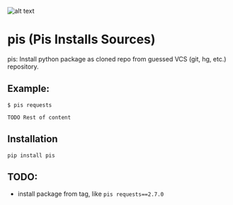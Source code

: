 ![alt text](https://travis-ci.org/xliiv/pis.svg?branch=travis)


# pis (Pis Installs Sources)

pis: Install python package as cloned repo from guessed VCS (git, hg, etc.)
repository.


## Example:

```
$ pis requests

TODO Rest of content

```

## Installation

`pip install pis`


## TODO:

* install package from tag, like `pis requests==2.7.0`
